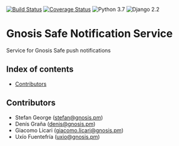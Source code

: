 [![Build Status](https://travis-ci.com/gnosis/safe-notification-service.svg?branch=master)](https://travis-ci.com/gnosis/safe-notification-service)
[![Coverage Status](https://coveralls.io/repos/github/gnosis/safe-notification-service/badge.svg?branch=master)](https://coveralls.io/github/gnosis/safe-notification-service?branch=master)
![Python 3.7](https://img.shields.io/badge/Python-3.7-blue.svg)
![Django 2.2](https://img.shields.io/badge/Django-2-blue.svg)

# Gnosis Safe Notification Service
Service for Gnosis Safe push notifications

## Index of contents

- [Contributors](#contributors)


Contributors
------------
- Stefan George (stefan@gnosis.pm)
- Denís Graña (denis@gnosis.pm)
- Giacomo Licari (giacomo.licari@gnosis.pm)
- Uxío Fuentefría (uxio@gnosis.pm)
